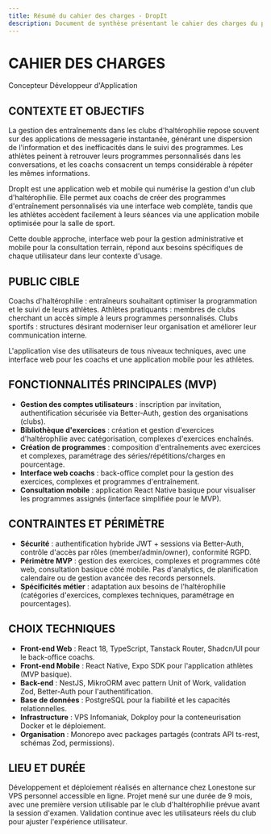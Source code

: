 ```yaml
---
title: Résumé du cahier des charges - DropIt
description: Document de synthèse présentant le cahier des charges du projet DropIt pour la certification Concepteur Développeur d'Applications
---
```


# CAHIER DES CHARGES
Concepteur Développeur d'Application

## CONTEXTE ET OBJECTIFS

La gestion des entraînements dans les clubs d'haltérophilie repose souvent sur des applications de messagerie instantanée, générant une dispersion de l'information et des inefficacités dans le suivi des programmes. Les athlètes peinent à retrouver leurs programmes personnalisés dans les conversations, et les coachs consacrent un temps considérable à répéter les mêmes informations.

DropIt est une application web et mobile qui numérise la gestion d'un club d'haltérophilie. Elle permet aux coachs de créer des programmes d'entraînement personnalisés via une interface web complète, tandis que les athlètes accèdent facilement à leurs séances via une application mobile optimisée pour la salle de sport.

Cette double approche, interface web pour la gestion administrative et mobile pour la consultation terrain, répond aux besoins spécifiques de chaque utilisateur dans leur contexte d'usage.

## PUBLIC CIBLE

Coachs d'haltérophilie : entraîneurs souhaitant optimiser la programmation et le suivi de leurs athlètes.
Athlètes pratiquants : membres de clubs cherchant un accès simple à leurs programmes personnalisés.
Clubs sportifs : structures désirant moderniser leur organisation et améliorer leur communication interne.

L'application vise des utilisateurs de tous niveaux techniques, avec une interface web pour les coachs et une application mobile pour les athlètes.

## FONCTIONNALITÉS PRINCIPALES (MVP)

- **Gestion des comptes utilisateurs** : inscription par invitation, authentification sécurisée via Better-Auth, gestion des organisations (clubs).
- **Bibliothèque d'exercices** : création et gestion d'exercices d'haltérophilie avec catégorisation, complexes d'exercices enchaînés.
- **Création de programmes** : composition d'entraînements avec exercices et complexes, paramétrage des séries/répétitions/charges en pourcentage.
- **Interface web coachs** : back-office complet pour la gestion des exercices, complexes et programmes d'entraînement.
- **Consultation mobile** : application React Native basique pour visualiser les programmes assignés (interface simplifiée pour le MVP).

## CONTRAINTES ET PÉRIMÈTRE

- **Sécurité** : authentification hybride JWT + sessions via Better-Auth, contrôle d'accès par rôles (member/admin/owner), conformité RGPD.
- **Périmètre MVP** : gestion des exercices, complexes et programmes côté web, consultation basique côté mobile. Pas d'analytics, de planification calendaire ou de gestion avancée des records personnels.
- **Spécificités métier** : adaptation aux besoins de l'haltérophilie (catégories d'exercices, complexes techniques, paramétrage en pourcentages).

## CHOIX TECHNIQUES

- **Front-end Web** : React 18, TypeScript, Tanstack Router, Shadcn/UI pour le back-office coachs.
- **Front-end Mobile** : React Native, Expo SDK pour l'application athlètes (MVP basique).
- **Back-end** : NestJS, MikroORM avec pattern Unit of Work, validation Zod, Better-Auth pour l'authentification.
- **Base de données** : PostgreSQL pour la fiabilité et les capacités relationnelles.
- **Infrastructure** : VPS Infomaniak, Dokploy pour la conteneurisation Docker et le déploiement.
- **Organisation** : Monorepo avec packages partagés (contrats API ts-rest, schémas Zod, permissions).

## LIEU ET DURÉE

Développement et déploiement réalisés en alternance chez Lonestone sur VPS personnel accessible en ligne.
Projet mené sur une durée de 9 mois, avec une première version utilisable par le club d'haltérophilie prévue avant la session d'examen.
Validation continue avec les utilisateurs réels du club pour ajuster l'expérience utilisateur.